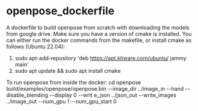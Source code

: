 # openpose_dockerfile
A dockerfile to build openpose from scratch with downloading the models from google drive.
Make sure you have a version of cmake is installed. You can either run the docker commands from the makefile, or install cmake as follows (Ubuntu 22.04):
 1.  sudo apt-add-repository 'deb https://apt.kitware.com/ubuntu/ jammy main'
 2.  sudo apt update &&  sudo apt install cmake
 
To run openpose from inside the docker:
cd openpose
build/examples/openpose/openpose.bin --image_dir ../image_in --hand --disable_blending --display 0 --writ
e_json ../json_out --write_images ../image_out --num_gpu 1 --num_gpu_start 0
